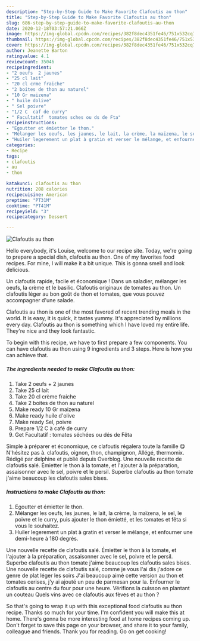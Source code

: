 ```yaml
---
description: "Step-by-Step Guide to Make Favorite Clafoutis au thon"
title: "Step-by-Step Guide to Make Favorite Clafoutis au thon"
slug: 686-step-by-step-guide-to-make-favorite-clafoutis-au-thon
date: 2020-12-18T03:57:21.066Z
image: https://img-global.cpcdn.com/recipes/382f8dec4351fe46/751x532cq70/clafoutis-au-thon-photo-principale-de-la-recette.jpg
thumbnail: https://img-global.cpcdn.com/recipes/382f8dec4351fe46/751x532cq70/clafoutis-au-thon-photo-principale-de-la-recette.jpg
cover: https://img-global.cpcdn.com/recipes/382f8dec4351fe46/751x532cq70/clafoutis-au-thon-photo-principale-de-la-recette.jpg
author: Jeanette Barton
ratingvalue: 4.1
reviewcount: 35046
recipeingredient:
- "2 oeufs  2 jaunes"
- "25 cl lait"
- "20 cl crme fraiche"
- "2 boites de thon au naturel"
- "10 Gr maizena"
- " huile dolive"
- " Sel poivre"
- "1/2 C  caf de curry"
- " Facultatif  tomates sches ou ds de Fta"
recipeinstructions:
- "Egoutter et émietter le thon."
- "Mélanger les oeufs, les jaunes, le lait, la crème, la maïzena, le sel, le poivre et le curry, puis ajouter le thon émietté, et les tomates et fêta si vous le souhaitez."
- "Huiler legerement un plat à gratin et verser le mélange, et enfourner une demi-heure à 180 degrés."
categories:
- Recipe
tags:
- clafoutis
- au
- thon

katakunci: clafoutis au thon 
nutrition: 208 calories
recipecuisine: American
preptime: "PT31M"
cooktime: "PT41M"
recipeyield: "3"
recipecategory: Dessert

---
```



![Clafoutis au thon](https://img-global.cpcdn.com/recipes/382f8dec4351fe46/751x532cq70/clafoutis-au-thon-photo-principale-de-la-recette.jpg)

Hello everybody, it's Louise, welcome to our recipe site. Today, we're going to prepare a special dish, clafoutis au thon. One of my favorites food recipes. For mine, I will make it a bit unique. This is gonna smell and look delicious.

Un clafoutis rapide, facile et économique ! Dans un saladier, mélanger les oeufs, la crème et le basilic. Clafoutis originaux de tomates au thon. Un clafoutis léger au bon goût de thon et tomates, que vous pouvez accompagner d&#39;une salade.

Clafoutis au thon is one of the most favored of recent trending meals in the world. It is easy, it is quick, it tastes yummy. It's appreciated by millions every day. Clafoutis au thon is something which I have loved my entire life. They're nice and they look fantastic.


To begin with this recipe, we have to first prepare a few components. You can have clafoutis au thon using 9 ingredients and 3 steps. Here is how you can achieve that.

<!--inarticleads1-->

##### The ingredients needed to make Clafoutis au thon:

1. Take 2 oeufs + 2 jaunes
1. Take 25 cl lait
1. Take 20 cl crème fraiche
1. Take 2 boites de thon au naturel
1. Make ready 10 Gr maizena
1. Make ready  huile d&#39;olive
1. Make ready  Sel, poivre
1. Prepare 1/2 C à café de curry
1. Get  Facultatif : tomates séchées ou dés de Fêta


Simple à préparer et économique, ce clafoutis régalera toute la famille 😋 N&#39;hésitez pas à. clafoutis, oignon, thon, champignon, Allégé, thermomix. Rédigé par delphine et publié depuis Overblog. Une nouvelle recette de clafoutis salé. Émietter le thon à la tomate, et l&#39;ajouter à la préparation, assaisonner avec le sel, poivre et le persil. Superbe clafoutis au thon tomate j&#39;aime beaucoup les clafoutis sales bises. 

<!--inarticleads2-->

##### Instructions to make Clafoutis au thon:

1. Egoutter et émietter le thon.
1. Mélanger les oeufs, les jaunes, le lait, la crème, la maïzena, le sel, le poivre et le curry, puis ajouter le thon émietté, et les tomates et fêta si vous le souhaitez.
1. Huiler legerement un plat à gratin et verser le mélange, et enfourner une demi-heure à 180 degrés.


Une nouvelle recette de clafoutis salé. Émietter le thon à la tomate, et l&#39;ajouter à la préparation, assaisonner avec le sel, poivre et le persil. Superbe clafoutis au thon tomate j&#39;aime beaucoup les clafoutis sales bises. Une nouvelle recette de clafoutis salé, comme je vous l&#39;ai dis j&#39;adore ce genre de plat léger les soirs J&#39;ai beaucoup aimé cette version au thon et tomates cerises, j&#39;y ai ajouté un peu de parmesan pour la. Enfourner le clafoutis au centre du four pour une heure. Vérifions la cuisson en plantant un couteau Quels vins avec ce clafoutis aux fèves et au thon ? 

So that's going to wrap it up with this exceptional food clafoutis au thon recipe. Thanks so much for your time. I'm confident you will make this at home. There's gonna be more interesting food at home recipes coming up. Don't forget to save this page on your browser, and share it to your family, colleague and friends. Thank you for reading. Go on get cooking!
